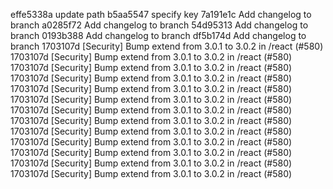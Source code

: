 
effe5338a update path
b5aa5547 specify key
7a191e1c Add changelog to branch
a0285f72 Add changelog to branch
54d95313 Add changelog to branch
0193b388 Add changelog to branch
df5b174d Add changelog to branch
1703107d [Security] Bump extend from 3.0.1 to 3.0.2 in /react (#580)
1703107d [Security] Bump extend from 3.0.1 to 3.0.2 in /react (#580)
1703107d [Security] Bump extend from 3.0.1 to 3.0.2 in /react (#580)
1703107d [Security] Bump extend from 3.0.1 to 3.0.2 in /react (#580)
1703107d [Security] Bump extend from 3.0.1 to 3.0.2 in /react (#580)
1703107d [Security] Bump extend from 3.0.1 to 3.0.2 in /react (#580)
1703107d [Security] Bump extend from 3.0.1 to 3.0.2 in /react (#580)
1703107d [Security] Bump extend from 3.0.1 to 3.0.2 in /react (#580)
1703107d [Security] Bump extend from 3.0.1 to 3.0.2 in /react (#580)
1703107d [Security] Bump extend from 3.0.1 to 3.0.2 in /react (#580)
1703107d [Security] Bump extend from 3.0.1 to 3.0.2 in /react (#580)
1703107d [Security] Bump extend from 3.0.1 to 3.0.2 in /react (#580)
1703107d [Security] Bump extend from 3.0.1 to 3.0.2 in /react (#580)
